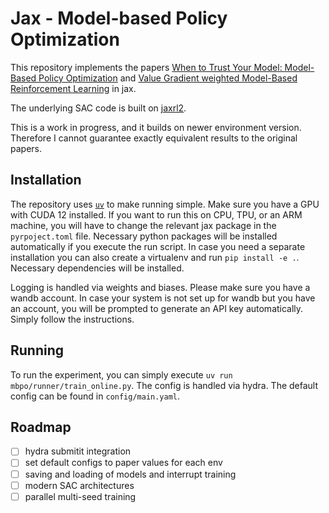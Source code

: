 # Jax - Model-based Policy Optimization

This repository implements the papers [When to Trust Your Model: Model-Based Policy Optimization](https://github.com/jannerm/mbpo?tab=readme-ov-file) and [Value Gradient weighted Model-Based Reinforcement Learning](https://github.com/pairlab/vagram/tree/main) in jax.

The underlying SAC code is built on [jaxrl2](https://github.com/ikostrikov/jaxrl2).

This is a work in progress, and it builds on newer environment version. Therefore I cannot guarantee exactly equivalent results to the original papers.

## Installation

The repository uses [`uv`](https://github.com/astral-sh/uv) to make running simple. Make sure you have a GPU with CUDA 12 installed.
If you want to run this on CPU, TPU, or an ARM machine, you will have to change the relevant jax package in the `pyrpoject.toml` file.
Necessary python packages will be installed automatically if you execute the run script.
In case you need a separate installation you can also create a virtualenv and run `pip install -e .`.
Necessary dependencies will be installed.

Logging is handled via weights and biases.
Please make sure you have a wandb account.
In case your system is not set up for wandb but you have an account, you will be prompted to generate an API key automatically.
Simply follow the instructions.

## Running

To run the experiment, you can simply execute `uv run mbpo/runner/train_online.py`.
The config is handled via hydra.
The default config can be found in `config/main.yaml`.

## Roadmap

- [ ] hydra submitit integration
- [ ] set default configs to paper values for each env
- [ ] saving and loading of models and interrupt training
- [ ] modern SAC architectures
- [ ] parallel multi-seed training